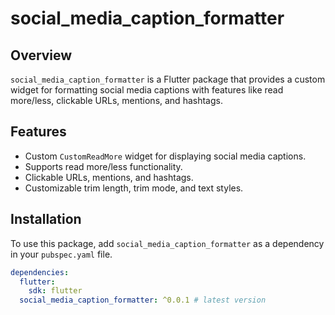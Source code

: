 # social_media_caption_formatter

## Overview

`social_media_caption_formatter` is a Flutter package that provides a custom widget for formatting social media captions with features like read more/less, clickable URLs, mentions, and hashtags.

## Features

- Custom `CustomReadMore` widget for displaying social media captions.
- Supports read more/less functionality.
- Clickable URLs, mentions, and hashtags.
- Customizable trim length, trim mode, and text styles.

## Installation

To use this package, add `social_media_caption_formatter` as a dependency in your `pubspec.yaml` file.

```yaml
dependencies:
  flutter:
    sdk: flutter
  social_media_caption_formatter: ^0.0.1 # latest version
